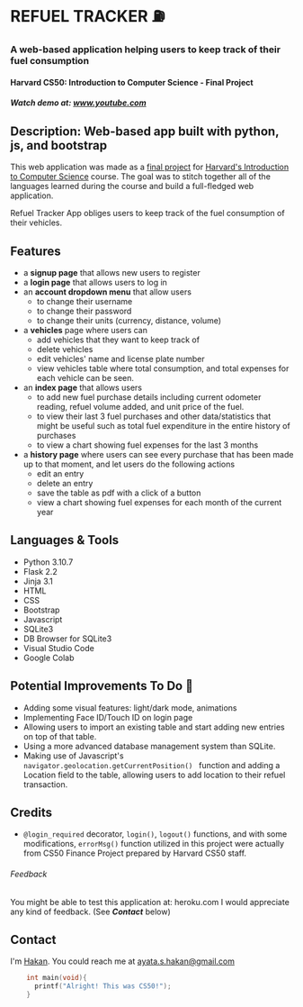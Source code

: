 # REFUEL TRACKER :fuelpump:
### A web-based application helping users to keep track of their fuel consumption
#### Harvard CS50: Introduction to Computer Science - Final Project
##### Watch demo at: www.youtube.com

## Description: Web-based app built with python, js, and bootstrap

This web application was made as a [final project](https://cs50.harvard.edu/x/2022/project/) for [Harvard's Introduction to Computer Science](https://www.edx.org/course/introduction-computer-science-harvardx-cs50x) course. The goal was to stitch together all of the languages learned during the course and build a full-fledged web application.

Refuel Tracker App obliges users to keep track of the fuel consumption of their vehicles.

## Features

- a **signup page** that allows new users to register
- a **login page** that allows users to log in
- an **account dropdown menu** that allow users 
  - to change their username
  - to change their password
  - to change their units (currency, distance, volume)
- a **vehicles** page where users can
  - add vehicles that they want to keep track of
  - delete vehicles
  - edit vehicles' name and license plate number
  - view vehicles table where total consumption, and total expenses for each vehicle can be seen.
- an **index page** that allows users 
  - to add new fuel purchase details including current odometer reading, refuel volume added, and unit price of the fuel.
  - to view their last 3 fuel purchases and other data/statistics that might be useful such as total fuel expenditure in the entire history of purchases
  - to view a chart showing fuel expenses for the last 3 months
- a **history page** where users can see every purchase that has been made up to that moment, and let users do the following actions
  - edit an entry
  - delete an entry
  - save the table as pdf with a click of a button
  - view a chart showing fuel expenses for each month of the current year
  


## Languages & Tools

- Python 3.10.7
- Flask 2.2
- Jinja 3.1
- HTML
- CSS
- Bootstrap
- Javascript
- SQLite3
- DB Browser for SQLite3
- Visual Studio Code
- Google Colab


## Potential Improvements To Do :crossed_fingers:
- Adding some visual features: light/dark mode, animations
- Implementing Face ID/Touch ID on login page
- Allowing users to import an existing table and start adding new entries on top of that table. 
- Using a more advanced database management system than SQLite.
- Making use of Javascript's `navigator.geolocation.getCurrentPosition() ` function and adding a Location field to the table, allowing users to add location to their refuel transaction.


## Credits
- `@login_required` decorator, `login()`, `logout()` functions, and with some modifications, `errorMsg()` function utilized in this project were actually from CS50 Finance Project prepared by Harvard CS50 staff.

###### Feedback
You might be able to test this application at: heroku.com
I would appreciate any kind of feedback. (See ***Contact*** below)


## Contact
I'm [Hakan](https://hakanayata.com). You could reach me at ayata.s.hakan@gmail.com



``` c
    int main(void){
      printf("Alright! This was CS50!");
    }
```
